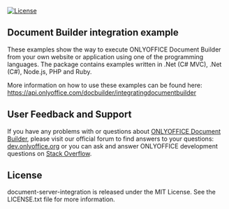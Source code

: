 [![License](https://img.shields.io/badge/License-MIT-green.svg?style=flat)](http://www.gnu.org/licenses/agpl-3.0.ru.html) 

## Document Builder integration example

These examples show the way to execute ONLYOFFICE Document Builder from your own website or application using one of the programming languages. The package contains examples written in .Net (C# MVC), .Net (C#), Node.js, PHP and Ruby.

More information on how to use these examples can be found here: https://api.onlyoffice.com/docbuilder/integratingdocumentbuilder

## User Feedback and Support

If you have any problems with or questions about [ONLYOFFICE Document Builder][2], please visit our official forum to find answers to your questions: [dev.onlyoffice.org][1] or you can ask and answer ONLYOFFICE development questions on [Stack Overflow][3].

  [1]: http://dev.onlyoffice.org
  [2]: https://github.com/ONLYOFFICE/DocumentBuilder
  [3]: http://stackoverflow.com/questions/tagged/onlyoffice
  
## License

document-server-integration is released under the MIT License. See the LICENSE.txt file for more information.
